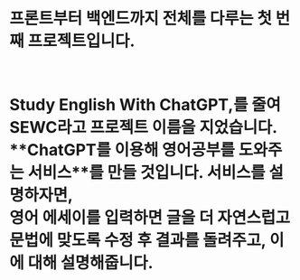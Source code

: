 <h1>프론트부터 백엔드까지 전체를 다루는 첫 번째 프로젝트입니다.<h1> <br/>
Study English With ChatGPT,를 줄여 SEWC라고 프로젝트 이름을 지었습니다. <br/>
**ChatGPT를 이용해 영어공부를 도와주는 서비스**를 만들 것입니다.
서비스를 설명하자면, <br/>
영어 에세이를 입력하면 글을 더 자연스럽고 문법에 맞도록 수정 후 결과를 돌려주고, 이에 대해 설명해줍니다.
